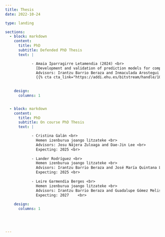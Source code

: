 ```yaml
---
title: Thesis
date: 2022-10-24

type: landing

sections:
  - block: markdown
    content:
      title: PhD
      subtitle: Defended PhD Thesis
      text: |

            - Amaia Iparragirre Letamendia (2024) <br>
              [Development and validation of prediction models for complex sampling data](https://addi.ehu.es/handle/10810/68630) <br>
              Advisors: Irantzu Barrio Beraza and Inmaculada Arostegui Madariaga
              {{% cta cta_link="https://addi.ehu.es/bitstream/handle/10810/68630/TESIS_IPARRAGIRRE_LETAMENDI_AMAIA.pdf?sequence=1&isAllowed=y" cta_text="Download thesis" %}}
              
    
    design:
      columns: 1


  - block: markdown
    content:
      title: PhD
      subtitle: On course PhD Thesis
      text: |

            - Cristina Galán <br>
              Hemen izenburua joango litzateke <br>
              Advisors: Josu Nájera Zuloaga and Dae-Jin Lee <br>
              Expecting: 2025 <br>
      
            - Lander Rodríguez <br>
              Hemen izenburua joango litzateke <br>
              Advisors: Irantzu Barrio Beraza and José María Quintana López <br>
              Expecting: 2025 <br>
      
            - Leire Garmendia Berges <br>
              Hemen izenburua joango litzateke <br>
              Advisors: Irantzu Barrio Beraza and Guadalupe Gómez Melis <br>
              Expecting: 2027    <br>           
    
    design:
      columns: 1
    
  
  
    
---
```


